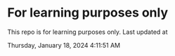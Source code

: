 # For learning purposes only
This repo is for learning purposes only.
Last updated at

Thursday, January 18, 2024 4:11:51 AM

